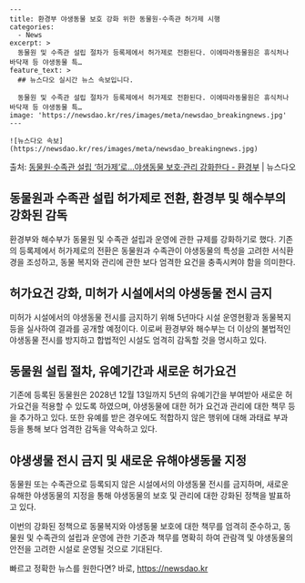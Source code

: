     ---
    title: 환경부 야생동물 보호 강화 위한 동물원·수족관 허가제 시행
    categories:
      - News
    excerpt: >
      동물원 및 수족관 설립 절차가 등록제에서 허가제로 전환된다. 이에따라동물원은 휴식처나 바닥재 등 야생동물 특…
    feature_text: >
      ## 뉴스다오 실시간 뉴스 속보입니다.
    
      동물원 및 수족관 설립 절차가 등록제에서 허가제로 전환된다. 이에따라동물원은 휴식처나 바닥재 등 야생동물 특…
    image: 'https://newsdao.kr/res/images/meta/newsdao_breakingnews.jpg'
    ---
    
    ![뉴스다오 속보](https://newsdao.kr/res/images/meta/newsdao_breakingnews.jpg)

<p>출처: <a href="https://newsdao.kr/2734" rel="dofollow">동물원·수족관 설립 ‘허가제’로…야생동물 보호·관리 강화한다 - 환경부</a> | 뉴스다오</p>

<h2 data-ke-size="size26">동물원과 수족관 설립 허가제로 전환, 환경부 및 해수부의 강화된 감독</h2>
환경부와 해수부가 동물원 및 수족관 설립과 운영에 관한 규제를 강화하기로 했다. 기존의 등록제에서 허가제로의 전환은 동물원과 수족관이 야생동물의 특성을 고려한 서식환경을 조성하고, 동물 복지와 관리에 관한 보다 엄격한 요건을 충족시켜야 함을 의미한다. 

<h2 data-ke-size="size26">허가요건 강화, 미허가 시설에서의 야생동물 전시 금지</h2>
미허가 시설에서의 야생동물 전시를 금지하기 위해 5년마다 시설 운영현황과 동물복지 등을 실사하여 결과를 공개할 예정이다. 이로써 환경부와 해수부는 더 이상의 불법적인 야생동물 전시를 방지하고 합법적인 시설도 엄격히 감독할 것을 명시하고 있다.

<h2 data-ke-size="size26">동물원 설립 절차, 유예기간과 새로운 허가요건</h2>
기존에 등록된 동물원은 2028년 12월 13일까지 5년의 유예기간을 부여받아 새로운 허가요건을 적용할 수 있도록 하였으며, 야생동물에 대한 허가 요건과 관리에 대한 책무 등을 추가하고 있다. 또한 유예를 받은 경우에도 적합하지 않은 행위에 대해 과태료 부과 등을 통해 보다 엄격한 감독을 약속하고 있다.

<h2 data-ke-size="size26">야생생물 전시 금지 및 새로운 유해야생동물 지정</h2>
동물원 또는 수족관으로 등록되지 않은 시설에서의 야생동물 전시를 금지하며, 새로운 유해한 야생동물의 지정을 통해 야생동물의 보호 및 관리에 대한 강화된 정책을 발표하고 있다.

이번의 강화된 정책으로 동물복지와 야생동물 보호에 대한 책무를 엄격히 준수하고, 동물원 및 수족관의 설립과 운영에 관한 기준과 책무를 명확히 하여 관람객 및 야생동물의 안전을 고려한 시설로 운영될 것으로 기대된다. 

빠르고 정확한 뉴스를 원한다면? 바로, <a href="https://newsdao.kr" rel="dofollow">https://newsdao.kr</a>


    
